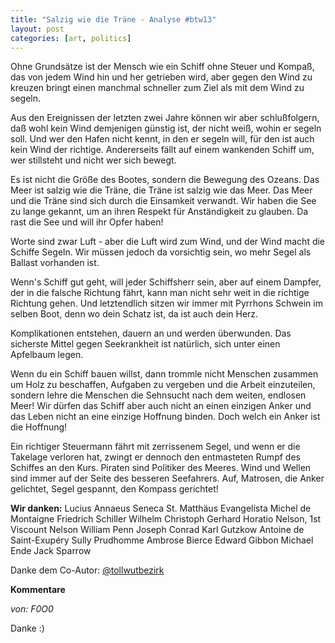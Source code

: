 ```yaml
---
title: "Salzig wie die Träne - Analyse #btw13"
layout: post
categories: [art, politics]
---
```

Ohne Grundsätze ist der Mensch wie ein Schiff ohne Steuer und Kompaß, das von jedem Wind hin und her getrieben wird, aber gegen den Wind zu kreuzen bringt einen manchmal schneller zum Ziel als mit dem Wind zu segeln.

Aus den Ereignissen der letzten zwei Jahre können wir aber schlußfolgern, daß wohl kein Wind demjenigen günstig ist, der nicht weiß, wohin er segeln soll. Und wer den Hafen nicht kennt, in den er segeln will, für den ist auch kein Wind der richtige. Andererseits fällt auf einem wankenden Schiff um, wer stillsteht und nicht wer sich bewegt.

Es ist nicht die Größe des Bootes, sondern die Bewegung des Ozeans. Das Meer ist salzig wie die Träne, die Träne ist salzig wie das Meer. Das Meer und die Träne sind sich durch die Einsamkeit verwandt. Wir haben die See zu lange gekannt, um an ihren Respekt für Anständigkeit zu glauben. Da rast die See und will ihr Opfer haben!

Worte sind zwar Luft - aber die Luft wird zum Wind, und der Wind macht die Schiffe Segeln. Wir müssen jedoch da vorsichtig sein, wo mehr Segel als Ballast vorhanden ist.

Wenn's Schiff gut geht, will jeder Schiffsherr sein, aber auf einem Dampfer, der in die falsche Richtung fährt, kann man nicht sehr weit in die richtige Richtung gehen. Und letztendlich sitzen wir immer mit Pyrrhons Schwein im selben Boot, denn wo dein Schatz ist, da ist auch dein Herz.

Komplikationen entstehen, dauern an und werden überwunden. Das sicherste Mittel gegen Seekrankheit ist natürlich, sich unter einen Apfelbaum legen.

Wenn du ein Schiff bauen willst, dann trommle nicht Menschen zusammen um Holz zu beschaffen, Aufgaben zu vergeben und die Arbeit einzuteilen, sondern lehre die Menschen die Sehnsucht nach dem weiten, endlosen Meer! Wir dürfen das Schiff aber auch nicht an einen einzigen Anker und das Leben nicht an eine einzige Hoffnung binden. Doch welch ein Anker ist die Hoffnung!

Ein richtiger Steuermann fährt mit zerrissenem Segel, und wenn er die Takelage verloren hat, zwingt er dennoch den entmasteten Rumpf des Schiffes an den Kurs.
Piraten sind Politiker des Meeres. Wind und Wellen sind immer auf der Seite des besseren Seefahrers.
Auf, Matrosen, die Anker gelichtet, Segel gespannt, den Kompass gerichtet!


__Wir danken:__
Lucius Annaeus Seneca
St. Matthäus Evangelista
Michel de Montaigne
Friedrich Schiller
Wilhelm Christoph Gerhard
Horatio Nelson, 1st Viscount Nelson
William Penn
Joseph Conrad
Karl Gutzkow
Antoine de Saint-Exupéry
Sully Prudhomme
Ambrose Bierce
Edward Gibbon
Michael Ende
Jack Sparrow

Danke dem Co-Autor: <a href="https://twitter.com/tollwutbezirk">@tollwutbezirk</a>
		

__Kommentare__
			
_von: F0O0_
			
Danke :)

